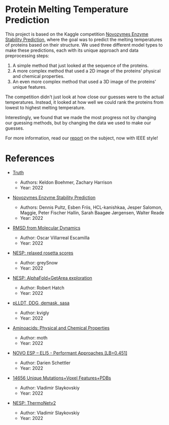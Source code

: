 # Protein Melting Temperature Prediction

This project is based on the Kaggle competition [Novozymes Enzyme Stability Prediction](https://kaggle.com/competitions/novozymes-enzyme-stability-prediction), where the goal was to predict the melting temperatures of proteins based on their structure. We used three different model types to make these predictions, each with its unique approach and data preprocessing steps:

1. A simple method that just looked at the sequence of the proteins.
2. A more complex method that used a 2D image of the proteins' physical and chemical properties.
3. An even more complex method that used a 3D image of the proteins' unique features.

The competition didn't just look at how close our guesses were to the actual temperatures. Instead, it looked at how well we could rank the proteins from lowest to highest melting temperature. 

Interestingly, we found that we made the most progress not by changing our guessing methods, but by changing the data we used to make our guesses. 

For more information, read our [report](FinalReport.pdf) on the subject, now with IEEE style!

# References

- [Truth](https://github.com/Zachary-Harrison/cs5665-Truth)
  - Authors: Keldon Boehmer, Zachary Harrison
  - Year: 2022

- [Novozymes Enzyme Stability Prediction](https://kaggle.com/competitions/novozymes-enzyme-stability-prediction)
  - Authors: Dennis Pultz, Esben Friis, HCL-kanishkaa, Jesper Salomon, Maggie, Peter Fischer Hallin, Sarah Baagøe Jørgensen, Walter Reade
  - Year: 2022

- [RMSD from Molecular Dynamics](https://www.kaggle.com/code/oxzplvifi/rmsd-from-molecular-dynamics)
  - Author: Oscar Villarreal Escamilla
  - Year: 2022

- [NESP: relaxed rosetta scores](https://www.kaggle.com/code/shlomoron/nesp-relaxed-rosetta-scores)
  - Author: greySnow
  - Year: 2022

- [NESP: AlphaFold+GetArea exploration](https://www.kaggle.com/code/roberthatch/nesp-alphafold-getarea-exploration)
  - Author: Robert Hatch
  - Year: 2022

- [pLLDT, DDG, demask, sasa](https://www.kaggle.com/code/kvigly55/plldt-ddg-demask-sasa)
  - Author: kvigly
  - Year: 2022

- [Aminoacids: Physical and Chemical Properties](https://www.kaggle.com/datasets/alejopaullier/aminoacids-physical-and-chemical-properties)
  - Author: moth
  - Year: 2022

- [NOVO ESP – ELI5 - Performant Approaches [LB=0.451]](https://www.kaggle.com/code/dschettler8845/novo-esp-eli5-performant-approaches-lb-0-451)
  - Author: Darien Schettler
  - Year: 2022

- [14656 Unique Mutations+Voxel Features+PDBs](https://www.kaggle.com/code/vslaykovsky/14656-unique-mutations-voxel-features-pdbs)
  - Author: Vladimir Slaykovskiy
  - Year: 2022

- [NESP: ThermoNetv2](https://www.kaggle.com/code/vslaykovsky/nesp-thermonet-v2)
  - Author: Vladimir Slaykovskiy
  - Year: 2022